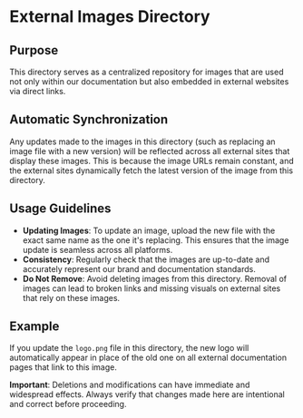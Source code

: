 # External Images Directory

## Purpose
This directory serves as a centralized repository for images that are used not only within our documentation but also embedded in external websites via direct links. 

## Automatic Synchronization
Any updates made to the images in this directory (such as replacing an image file with a new version) will be reflected across all external sites that display these images. This is because the image URLs remain constant, and the external sites dynamically fetch the latest version of the image from this directory.

## Usage Guidelines
- **Updating Images**: To update an image, upload the new file with the exact same name as the one it's replacing. This ensures that the image update is seamless across all platforms.
- **Consistency**: Regularly check that the images are up-to-date and accurately represent our brand and documentation standards.
- **Do Not Remove**: Avoid deleting images from this directory. Removal of images can lead to broken links and missing visuals on external sites that rely on these images.

## Example
If you update the `logo.png` file in this directory, the new logo will automatically appear in place of the old one on all external documentation pages that link to this image.

**Important**: Deletions and modifications can have immediate and widespread effects. Always verify that changes made here are intentional and correct before proceeding.